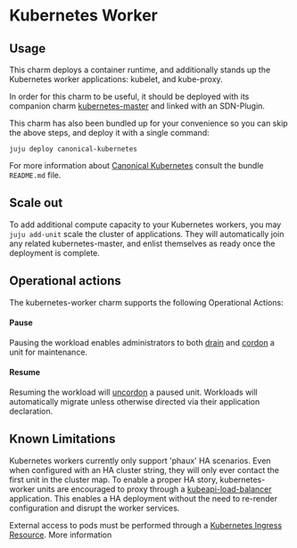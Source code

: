 # Kubernetes Worker

## Usage

This charm deploys a container runtime, and additionally stands up the Kubernetes
worker applications: kubelet, and kube-proxy.

In order for this charm to be useful, it should be deployed with its companion
charm [kubernetes-master](https://jujucharms.com/u/containers/kubernetes-master)
and linked with an SDN-Plugin.

This charm has also been bundled up for your convenience so you can skip the
above steps, and deploy it with a single command:

```shell
juju deploy canonical-kubernetes
```

For more information about [Canonical Kubernetes](https://jujucharms.com/canonical-kubernetes)
consult the bundle `README.md` file.


## Scale out

To add additional compute capacity to your Kubernetes workers, you may
`juju add-unit` scale the cluster of applications. They will automatically
join any related kubernetes-master, and enlist themselves as ready once the
deployment is complete.

## Operational actions

The kubernetes-worker charm supports the following Operational Actions:

#### Pause

Pausing the workload enables administrators to both [drain](http://kubernetes.io/docs/user-guide/kubectl/kubectl_drain/) and [cordon](http://kubernetes.io/docs/user-guide/kubectl/kubectl_cordon/)
a unit for maintenance.


#### Resume

Resuming the workload will [uncordon](http://kubernetes.io/docs/user-guide/kubectl/kubectl_uncordon/) a paused unit. Workloads will automatically migrate unless otherwise directed via their application declaration.

## Known Limitations

Kubernetes workers currently only support 'phaux' HA scenarios. Even when configured with an HA cluster string, they will only ever contact the first unit in the cluster map. To enable a proper HA story, kubernetes-worker units are encouraged to proxy through a [kubeapi-load-balancer](https://jujucharms.com/kubeapi-load-balancer)
application. This enables a HA deployment without the need to
re-render configuration and disrupt the worker services.

External access to pods must be performed through a [Kubernetes
Ingress Resource](http://kubernetes.io/docs/user-guide/ingress/). More
information
